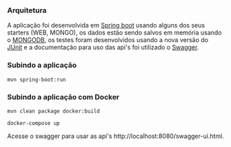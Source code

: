 ### Arquitetura

A aplicação foi desenvolvida em [Spring boot](https://projects.spring.io/spring-boot/) usando alguns dos seus starters (WEB, MONGO), os dados estão sendo salvos em memória usando o [MONGODB](https://github.com/flapdoodle-oss/de.flapdoodle.embed.mongo), os testes foram desenvolvidos usando a nova versão do [JUnit](http://junit.org/junit5/) e a documentação para uso das api's foi utilizado o [Swagger](https://swagger.io/).

### Subindo a aplicação

```
mvn spring-boot:run
```

### Subindo a aplicação com Docker
```
mvn clean package docker:build
```
```
docker-compose up
```

Acesse o swagger para usar as api's http://localhost:8080/swagger-ui.html.